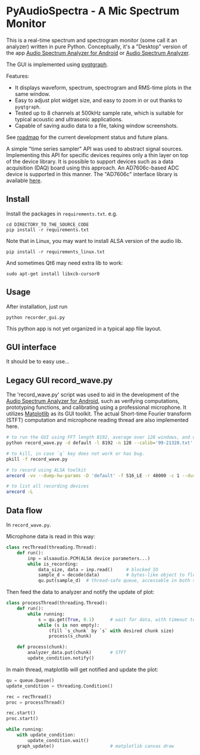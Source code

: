 PyAudioSpectra - A Mic Spectrum Monitor
=======================================

This is a real-time spectrum and spectrogram monitor (some call it an analyzer) written in pure Python. Conceptually, it's a "Desktop" version of the app [Audio Spectrum Analyzer for Android](https://github.com/bewantbe/audio-analyzer-for-android) or [Audio Spectrum Analyzer](https://play.google.com/store/apps/details?id=github.bewantbe.audio_analyzer_for_android).

The GUI is implemented using [pyqtgraph](https://pyqtgraph.readthedocs.io).

Features:

* It displays waveform, spectrum, spectrogram and RMS-time plots in the same window.
* Easy to adjust plot widget size, and easy to zoom in or out thanks to `pyqtgraph`.
* Tested up to 8 channels at 500kHz sample rate, which is suitable for typical acoustic and ultrasonic applications.
* Capable of saving audio data to a file, taking window screenshots.

See [roadmap](./roadmap) for the current development status and future plans.

A simple "time series sampler" API was used to abstract signal sources. Implementing this API for specific devices requires only a thin layer on top of the device library. It is possible to support devices such as a data acquisition (DAQ) board using this approach. An AD7606c-based ADC device is supported in this manner. The "AD7606c" interface library is available [here](https://github.com/bewantbe/PyAD7606C).


Install
-------

Install the packages in `requirements.txt`. e.g.

```
cd DIRECTORY_TO_THE_SOURCE_CODE
pip install -r requirements.txt
```

Note that in Linux, you may want to install ALSA version of the audio lib.

```
pip install -r requirements_linux.txt
```

And sometimes Qt6 may need extra lib to work:

```
sudo apt-get install libxcb-cursor0
```


Usage
-----

After installation, just run

```
python recorder_gui.py
```

This python app is not yet organized in a typical app file layout.


GUI interface
-------------

It should be to easy use...


Legacy GUI record_wave.py
-------------------------

The 'record_wave.py' script was used to aid in the development of the [Audio Spectrum Analyzer for Android](https://github.com/bewantbe/audio-analyzer-for-android), such as verifying computations, prototyping functions, and calibrating using a professional microphone. It utilizes [Matplotlib](https://matplotlib.org/) as its GUI toolkit. The actual Short-time Fourier transform (STFT) computation and microphone reading thread are also implemented here.

```bash
# to run the GUI using FFT length 8192, average over 128 windows, and using mic calibration file '99-21328.txt'
python record_wave.py -d default -l 8192 -n 128 --calib='99-21328.txt'

# to kill, in case `q` key does not work or has bug.
pkill -f record_wave.py

# to record using ALSA toolkit
arecord -vv --dump-hw-params -D 'default' -f S16_LE -r 48000 -c 1 --duration=20 r1_imm_1.wav

# to list all recording devices
arecord -L
```

Data flow
---------

In `record_wave.py`.

Microphone data is read in this way:

```python
class recThread(threading.Thread):
    def run():
        inp = alsaaudio.PCM(ALSA device parameters...)
        while is_recording:
            data_size, data = inp.read()     # blocked IO
            sample_d = decode(data)          # bytes-like object to float
            qu.put(sample_d)  # thread-safe queue, accessable in both thread
```

Then feed the data to analyzer and notify the update of plot:

```python
class processThread(threading.Thread):
    def run():
        while running:
            s = qu.get(True, 0.1)      # wait for data, with timeout to escape
            while (s is non empty):
                (fill `s_chunk` by `s` with desired chunk size)
                process(s_chunk)

    def process(chunk):
        analyzer_data.put(chunk)       # STFT
        update_condition.notify()
```

In main thread, matplotlib will get notified and update the plot:

```python
qu = queue.Queue()
update_condition = threading.Condition()

rec = recThread()
proc = processThread()

rec.start()
proc.start()

while running:
    with update_condition:
        update_condition.wait()
    graph_update()                     # matplotlib canvas draw
```
